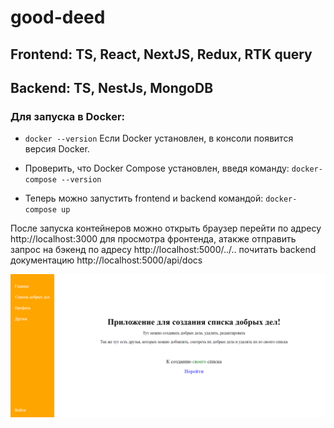 # good-deed

## Frontend: TS, React, NextJS, Redux, RTK query

## Backend: TS, NestJs, MongoDB

### Для запуска в Docker:

- `docker --version`
  Если Docker установлен, в консоли появится версия Docker.

- Проверить, что Docker Compose установлен, введя команду:
  `docker-compose --version`

- Теперь можно запустить frontend и backend командой:
  `docker-compose up`

После запуска контейнеров можно открыть браузер
перейти по адресу http://localhost:3000 для просмотра фронтенда,
атакже отправить запрос на бэкенд по адресу http://localhost:5000/../..
почитать backend документацию http://localhost:5000/api/docs

![Screenshot](screenshot.png)
